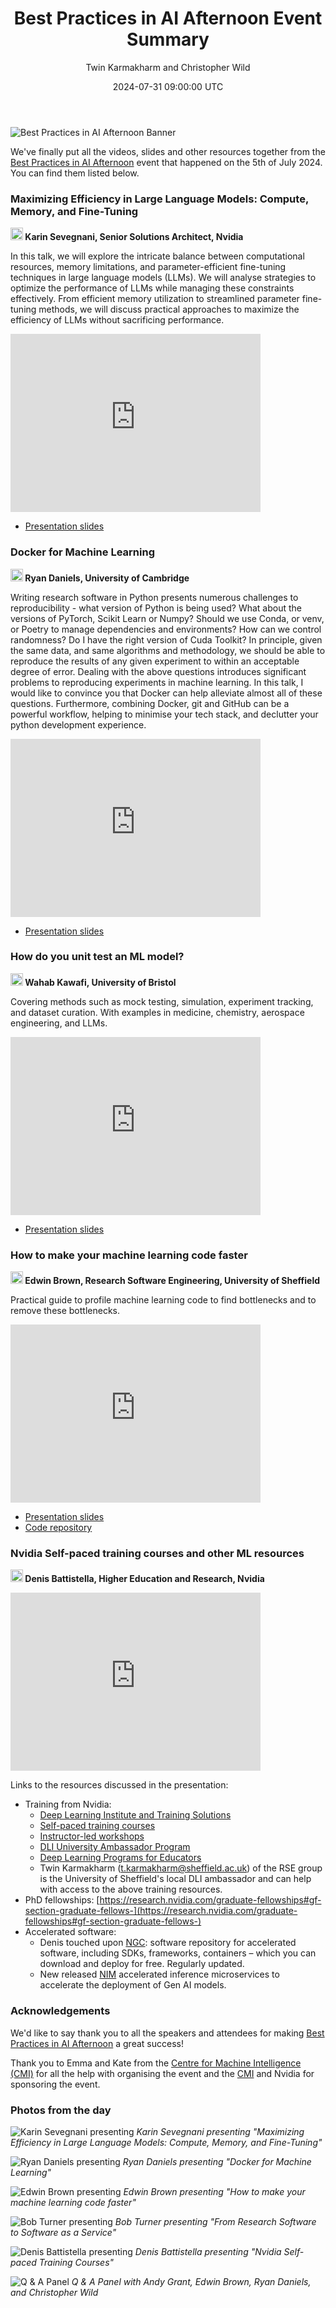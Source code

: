 ﻿---
layout: post
title: "Best Practices in AI Afternoon Event Summary"
author: Twin Karmakharm and Christopher Wild
slug: 2024-07-31-best-practices-in-ai-afternoon-event-summary
date: 2024-07-31 09:00:00 UTC
tags: AI LLM Docker Testing
category:
link:
description:
social_image:
type: text
excerpt_separator: <!--more-->
---

<div style="margin-top: 1em; margin-bottom: 1em;">
<img src="/assets/images/2024-07-05-best-practices-in-ai/banner-gforms.svg" alt="Best Practices in AI Afternoon Banner"/>
</div>

We've finally put all the videos, slides and other resources together from the [Best Practices in AI Afternoon](/events/seminar-2024-07-05-best-practices-in-ai-afternoon)
event that happened on the 5th of July 2024. You can find them listed below.


<!--more-->

### Maximizing Efficiency in Large Language Models: Compute, Memory, and Fine-Tuning
**<img class="align-self-center mr-2" src="/assets/images/icons/icons8-communication-skill-50.png" width="20" alt="Speaker"> Karin Sevegnani, Senior Solutions Architect, Nvidia**

In this talk, we will explore the intricate balance between computational resources, memory limitations, and parameter-efficient fine-tuning techniques in large language models (LLMs). We will analyse strategies to optimize the performance of LLMs while managing these constraints effectively. From efficient memory utilization to streamlined parameter fine-tuning methods, we will discuss practical approaches to maximize the efficiency of LLMs without sacrificing performance.

<iframe id="kaltura_player" type="text/javascript"  src='https://cdnapisec.kaltura.com/p/2103181/embedPlaykitJs/uiconf_id/53345422?iframeembed=true&entry_id=1_3uimk13k&config[provider]={"widgetId":"1_08d7ws2x"}&config[playback]={"startTime":0}'  style="width: 400px;height: 285px;border: 0;" allowfullscreen webkitallowfullscreen mozAllowFullScreen allow="autoplay *; fullscreen *; encrypted-media *" sandbox="allow-downloads allow-forms allow-same-origin allow-scripts allow-top-navigation allow-pointer-lock allow-popups allow-modals allow-orientation-lock allow-popups-to-escape-sandbox allow-presentation allow-top-navigation-by-user-activation" title="Maximizing Efficiency in Large Language Models: Compute, Memory, and Fine-Tuning"></iframe>

- [Presentation slides](https://nvidia-gpugenius.highspot.com/viewer/668bacf0b742e161aab7e95c?iid=6688069f3f35f83f5dd60161)

### Docker for Machine Learning
**<img class="align-self-center mr-2" src="/assets/images/icons/icons8-communication-skill-50.png" width="20" alt="Speaker"> Ryan Daniels, University of Cambridge**

Writing research software in Python presents numerous challenges to reproducibility - what version of Python is being used? What about the versions of PyTorch, Scikit Learn or Numpy? Should we use Conda, or venv, or Poetry to manage dependencies and environments? How can we control randomness? Do I have the right version of Cuda Toolkit? In principle, given the same data, and same algorithms and methodology, we should be able to reproduce the results of any given experiment to within an acceptable degree of error. Dealing with the above questions introduces significant problems to reproducing experiments in machine learning. In this talk, I would like to convince you that Docker can help alleviate almost all of these questions. Furthermore, combining Docker, git and GitHub can be a powerful workflow, helping to minimise your tech stack, and declutter your python development experience.

<iframe id="kaltura_player" type="text/javascript"  src='https://cdnapisec.kaltura.com/p/2103181/embedPlaykitJs/uiconf_id/53345422?iframeembed=true&entry_id=1_ea910iqv&config[provider]={"widgetId":"1_foxtxokg"}&config[playback]={"startTime":0}'  style="width: 400px;height: 285px;border: 0;" allowfullscreen webkitallowfullscreen mozAllowFullScreen allow="autoplay *; fullscreen *; encrypted-media *" sandbox="allow-downloads allow-forms allow-same-origin allow-scripts allow-top-navigation allow-pointer-lock allow-popups allow-modals allow-orientation-lock allow-popups-to-escape-sandbox allow-presentation allow-top-navigation-by-user-activation" title="Docker for Research Software"></iframe>

- [Presentation slides](/assets/slides/2024-07-05-best-practices-ai/docker_for_rse.pdf)

### How do you unit test an ML model?
**<img class="align-self-center mr-2" src="/assets/images/icons/icons8-communication-skill-50.png" width="20" alt="Speaker"> Wahab Kawafi, University of Bristol**

Covering methods such as mock testing, simulation, experiment tracking, and dataset curation. With examples in medicine, chemistry, aerospace engineering, and LLMs.

<iframe id="kaltura_player" type="text/javascript"  src='https://cdnapisec.kaltura.com/p/2103181/embedPlaykitJs/uiconf_id/53345422?iframeembed=true&entry_id=1_2yuxckko&config[provider]={"widgetId":"1_b9fcv3r6"}&config[playback]={"startTime":0}'  style="width: 400px;height: 285px;border: 0;" allowfullscreen webkitallowfullscreen mozAllowFullScreen allow="autoplay *; fullscreen *; encrypted-media *" sandbox="allow-downloads allow-forms allow-same-origin allow-scripts allow-top-navigation allow-pointer-lock allow-popups allow-modals allow-orientation-lock allow-popups-to-escape-sandbox allow-presentation allow-top-navigation-by-user-activation" title="How do you unit test an ML model?"></iframe>

- [Presentation slides](/assets/slides/2024-07-05-best-practices-ai/unit_test_ml_model.pdf)

### How to make your machine learning code faster
**<img class="align-self-center mr-2" src="/assets/images/icons/icons8-communication-skill-50.png" width="20" alt="Speaker"> Edwin Brown, Research Software Engineering, University of Sheffield**

Practical guide to profile machine learning code to find bottlenecks and to remove these bottlenecks.

<iframe id="kaltura_player" type="text/javascript"  src='https://cdnapisec.kaltura.com/p/2103181/embedPlaykitJs/uiconf_id/53345422?iframeembed=true&entry_id=1_zy2js5xq&config[provider]={"widgetId":"1_2ewj75mj"}&config[playback]={"startTime":0}'  style="width: 400px;height: 285px;border: 0;" allowfullscreen webkitallowfullscreen mozAllowFullScreen allow="autoplay *; fullscreen *; encrypted-media *" sandbox="allow-downloads allow-forms allow-same-origin allow-scripts allow-top-navigation allow-pointer-lock allow-popups allow-modals allow-orientation-lock allow-popups-to-escape-sandbox allow-presentation allow-top-navigation-by-user-activation" title="How to make your machine learning code faster"></iframe>

- [Presentation slides](/assets/slides/2024-07-05-best-practices-ai/Profiling-ML-Code-with-Pytorch.pdf)
- [Code repository](https://github.com/EdwinB12/ProfileML)

### Nvidia Self-paced training courses and other ML resources
**<img class="align-self-center mr-2" src="/assets/images/icons/icons8-communication-skill-50.png" width="20" alt="Speaker"> Denis Battistella, Higher Education and Research, Nvidia**

<iframe id="kaltura_player" type="text/javascript"  src='https://cdnapisec.kaltura.com/p/2103181/embedPlaykitJs/uiconf_id/53345422?iframeembed=true&entry_id=1_e5azrc8x&config[provider]={"widgetId":"1_1lxy6j2c"}&config[playback]={"startTime":0}'  style="width: 400px;height: 285px;border: 0;" allowfullscreen webkitallowfullscreen mozAllowFullScreen allow="autoplay *; fullscreen *; encrypted-media *" sandbox="allow-downloads allow-forms allow-same-origin allow-scripts allow-top-navigation allow-pointer-lock allow-popups allow-modals allow-orientation-lock allow-popups-to-escape-sandbox allow-presentation allow-top-navigation-by-user-activation" title="Nvidia Self-paced Training Courses"></iframe>

Links to the resources discussed in the presentation:

- Training from Nvidia:
  - [Deep Learning Institute and Training Solutions](https://www.nvidia.com/en-gb/training/)
  - [Self-paced training courses](https://www.nvidia.com/en-gb/training/online/)
  - [Instructor-led workshops](https://learn.nvidia.com/en-us/training/instructor-led-workshops)
  - [DLI University Ambassador Program](https://www.nvidia.com/en-gb/training/educator-programs/university-ambassador-program/)
  - [Deep Learning Programs for Educators](https://www.nvidia.com/en-gb/training/educator-programs/)
  - Twin Karmakharm (<a href="t.karmakharm@sheffield.ac.uk">t.karmakharm@sheffield.ac.uk</a>) of the RSE group is the University of Sheffield's local DLI ambassador and can help with access to the above training resources.
- PhD fellowships: [https://research.nvidia.com/graduate-fellowships#gf-section-graduate-fellows-](https://research.nvidia.com/graduate-fellowships#gf-section-graduate-fellows-)
- Accelerated software:
  - Denis touched upon [NGC](https://www.nvidia.com/en-us/gpu-cloud/): software repository for accelerated software, including SDKs, frameworks, containers – which you can download and deploy for free. Regularly updated.
  - New released [NIM](https://www.nvidia.com/en-gb/ai/) accelerated inference microservices to accelerate the deployment of Gen AI models.


### Acknowledgements

We'd like to say thank you to all the speakers and attendees for making [Best Practices in AI Afternoon](/events/seminar-2024-07-05-best-practices-in-ai-afternoon)
a great success!

Thank you to Emma and Kate from the [Centre for Machine Intelligence (CMI)](https://www.sheffield.ac.uk/machine-intelligence) for all the help with
organising the event and the [CMI](https://www.sheffield.ac.uk/machine-intelligence) and Nvidia for sponsoring the event.


### Photos from the day

![Karin Sevegnani presenting](/assets/slides/2024-07-05-best-practices-ai/P1022846.jpg)
*Karin Sevegnani presenting "Maximizing Efficiency in Large Language Models: Compute, Memory, and Fine-Tuning"*

![Ryan Daniels presenting](/assets/slides/2024-07-05-best-practices-ai/P1022853.jpg)
*Ryan Daniels presenting "Docker for Machine Learning"*

![Edwin Brown presenting](/assets/slides/2024-07-05-best-practices-ai/P1022858.jpg)
*Edwin Brown presenting "How to make your machine learning code faster"*

![Bob Turner presenting](/assets/slides/2024-07-05-best-practices-ai/P1022860.jpg)
*Bob Turner presenting "From Research Software to Software as a Service"*

![Denis Battistella presenting](/assets/slides/2024-07-05-best-practices-ai/P1022862.jpg)
*Denis Battistella presenting "Nvidia Self-paced Training Courses"*

![Q & A Panel](/assets/slides/2024-07-05-best-practices-ai/P1022863.jpg)
*Q & A Panel with Andy Grant, Edwin Brown, Ryan Daniels, and Christopher Wild*

